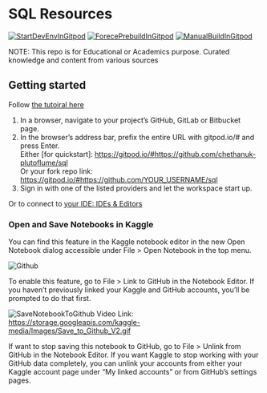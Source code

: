 # SQL Resources

[![StartDevEnvInGitpod](https://gitpod.io/button/open-in-gitpod.svg)](https://gitpod.io/#https://github.com/chethanuk-plutoflume/sql)
[![ForecePrebuildInGitpod](https://img.shields.io/badge/Force%20PreBuild-GitPod-orange?style=for-the-badge&logo=reactivex)](https://gitpod.io/#prebuild/https://github.com/chethanuk-plutoflume/sql)
[![ManualBuildInGitpod](https://img.shields.io/badge/Manual%20Build-GitPod-red?style=for-the-badge&logo=reactivex)](https://gitpod.io/#imagebuild/https://github.com/chethanuk-plutoflume/sql)


NOTE: This repo is for Educational or Academics purpose. Curated knowledge and content from various sources

## Getting started

Follow [the tutoiral here](https://www.gitpod.io/docs/getting-started#start-your-first-workspace)

1. In a browser, navigate to your project’s GitHub, GitLab or Bitbucket page.
2. In the browser’s address bar, prefix the entire URL with gitpod.io/# and press Enter. <br />
  Either [for quickstart]: https://gitpod.io/#https://github.com/chethanuk-plutoflume/sql <br />
  Or your fork repo link: https://gitpod.io/#https://github.com/YOUR_USERNAME/sql
3. Sign in with one of the listed providers and let the workspace start up.

Or to connect to [your IDE: IDEs & Editors](https://www.gitpod.io/docs/ides-and-editors)




### Open and Save Notebooks in Kaggle

You can find this feature in the Kaggle notebook editor in the new Open Notebook dialog accessible under File > Open Notebook in the top menu.

![Github](https://i.ibb.co/Y0HHNJw/github-feature.gif)

To enable this feature, go to File > Link to GitHub in the Notebook Editor. If you haven’t previously linked your Kaggle and GitHub accounts, you’ll be prompted to do that first.

![SaveNotebookToGithub](https://storage.googleapis.com/kaggle-media/Images/Save_to_Github_V2.gif)
Video Link: https://storage.googleapis.com/kaggle-media/Images/Save_to_Github_V2.gif

If want to stop saving this notebook to GitHub, go to File > Unlink from GitHub in the Notebook Editor. If you want Kaggle to stop working with your GitHub data completely, you can unlink your accounts from either your Kaggle account page under “My linked accounts” or from GitHub’s settings pages.
